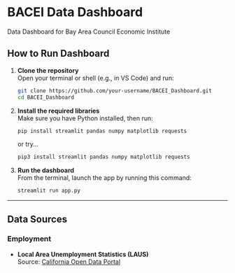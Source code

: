 # BACEI Data Dashboard
Data Dashboard for Bay Area Council Economic Institute


## How to Run Dashboard

1. **Clone the repository**  
   Open your terminal or shell (e.g., in VS Code) and run:

   ```bash
   git clone https://github.com/your-username/BACEI_Dashboard.git
   cd BACEI_Dashboard
   ```

2. **Install the required libraries**  
   Make sure you have Python installed, then run:
   ```bash
   pip install streamlit pandas numpy matplotlib requests
   ```
   or try...
   
   ```bash
   pip3 install streamlit pandas numpy matplotlib requests
   ```

4. **Run the dashboard**  
   From the terminal, launch the app by running this command:

   ```bash
   streamlit run app.py
   ```

---

## Data Sources

### Employment

- **Local Area Unemployment Statistics (LAUS)**  
  Source: [California Open Data Portal](https://data.ca.gov/dataset/local-area-unemployment-statistics-laus/resource/b4bc4656-7866-420f-8d87-4eda4c9996ed)
